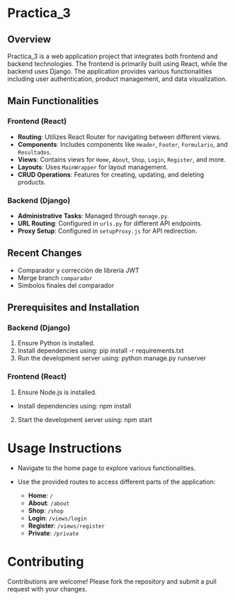# Practica_3

## Overview
Practica_3 is a web application project that integrates both frontend and backend technologies. The frontend is primarily built using React, while the backend uses Django. The application provides various functionalities including user authentication, product management, and data visualization.

## Main Functionalities

### Frontend (React)
- **Routing**: Utilizes React Router for navigating between different views.
- **Components**: Includes components like `Header`, `Footer`, `Formulario`, and `Resultados`.
- **Views**: Contains views for `Home`, `About`, `Shop`, `Login`, `Register`, and more.
- **Layouts**: Uses `MainWrapper` for layout management.
- **CRUD Operations**: Features for creating, updating, and deleting products.

### Backend (Django)
- **Administrative Tasks**: Managed through `manage.py`.
- **URL Routing**: Configured in `urls.py` for different API endpoints.
- **Proxy Setup**: Configured in `setupProxy.js` for API redirection.

## Recent Changes
- Comparador y corrección de librería JWT
- Merge branch `comparador`
- Símbolos finales del comparador

## Prerequisites and Installation

### Backend (Django)
1. Ensure Python is installed.
2. Install dependencies using: pip install -r requirements.txt
3. Run the development server using: python manage.py runserver

### Frontend (React)
1. Ensure Node.js is installed.
-  Install dependencies using: npm install
2. Start the development server using: npm start
  
# Usage Instructions

- Navigate to the home page to explore various functionalities.
- Use the provided routes to access different parts of the application:

  - **Home**: `/`
  - **About**: `/about`
  - **Shop**: `/shop`
  - **Login**: `/views/login`
  - **Register**: `/views/register`
  - **Private**: `/private`

# Contributing

Contributions are welcome! Please fork the repository and submit a pull request with your changes.





